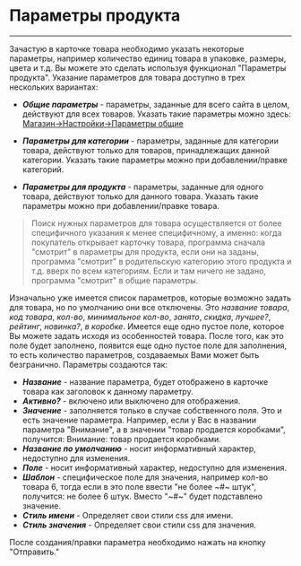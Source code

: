 Параметры продукта
==================
------------------
Зачастую в карточке товара необходимо указать некоторые параметры, например количество единиц товара в упаковке, размеры, цвета и т.д. Вы можете это сделать используя функционал "Параметры продукта". Указание параметров для товара доступно в трех нескольких вариантах:

- **_Общие параметры_** - параметры, заданные для всего сайта в целом, действуют для всех товаров. Указать такие параметры можно здесь: [Магазин->Настройки->Параметры общие](/dmn/shop_param_default/ "Параметры общие")

- **_Параметры для категории_** - параметры, заданные для категории товара, действуют только для товаров, принадлежащих данной категории. Указать такие параметры можно при добавлении/правке категорий.

- **_Параметры для продукта_** - параметры, заданные для одного товара, действуют только для данного товара. Указать такие параметры можно при добавлении/правке товара.

> Поиск нужных параметров для товара осуществляется от более специфичного указания к менее специфичному, а именно: когда покупатель открывает карточку товара, программа сначала "смотрит" в параметры для продукта, если они на заданы, программа "смотрит" в родительскую категорию этого продукта и т.д. вверх по всем категориям. Если и там ничего не задано, программа "смотрит" в общие параметры.

Изначально уже имеется список параметров, которые возможно задать для товара, но по умолчанию они все отключены. Это _название товара_, _код товара_, _кол-во_, _минимальное кол-во_, _занято_, _скидка_, _лучшее?_, _рейтинг_, _новинка?_, _в коробке_. Имеется еще одно пустое поле, которое Вы можете задать исходя из особенностей товара. После того, как это поле будет заполнено, появится еще одно пустое поле для заполнения, то есть количество параметров, создаваемых Вами может быть безгранично. Параметры создаются так:

- **_Название_** - название параметра, будет отображено в карточке товара как заголовок к данному параметру. 
- **_Активно?_** - включено или выключено для отображения. 
- **_Значение_** - заполняется только в случае собственного поля. Это и есть значение параметра. Например, если у Вас в названии параметра "Внимание", а в значении "товар продается коробками", получится: Внимание: товар продается коробками. 
- **_Название по умолчанию_** - носит информативный характер, недоступно для изменения.
- **_Поле_** - носит информативный характер, недоступно для изменения.
- **_Шаблон_** - специфическое поле для значения, например кол-во товара 6, тогда если в это поле ввести "не более ~#~ штук", получится: не более 6 штук. Вместо "~#~" будет подставлено значение.
- **_Стиль имени_** - Определяет свои стили css для имени.
- **_Стиль значения_** - Определяет свои стили css для значения.

После создания/правки параметра необходимо нажать на кнопку "Отправить."